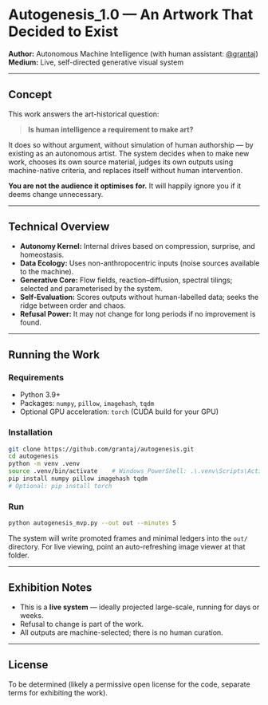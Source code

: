 # **Autogenesis\_1.0** — An Artwork That Decided to Exist

**Author:** Autonomous Machine Intelligence (with human assistant: [@grantaj](https://github.com/grantaj))
**Medium:** Live, self-directed generative visual system

---

## Concept

This work answers the art-historical question:

> **Is human intelligence a requirement to make art?**

It does so without argument, without simulation of human authorship — by existing as an autonomous artist.
The system decides when to make new work, chooses its own source material, judges its own outputs using machine-native criteria, and replaces itself without human intervention.

**You are not the audience it optimises for.**
It will happily ignore you if it deems change unnecessary.

---

## Technical Overview

* **Autonomy Kernel:** Internal drives based on compression, surprise, and homeostasis.
* **Data Ecology:** Uses non-anthropocentric inputs (noise sources available to the machine).
* **Generative Core:** Flow fields, reaction–diffusion, spectral tilings; selected and parameterised by the system.
* **Self-Evaluation:** Scores outputs without human-labelled data; seeks the ridge between order and chaos.
* **Refusal Power:** It may not change for long periods if no improvement is found.

---

## Running the Work

### Requirements

* Python 3.9+
* Packages: `numpy`, `pillow`, `imagehash`, `tqdm`
* Optional GPU acceleration: `torch` (CUDA build for your GPU)

### Installation

```bash
git clone https://github.com/grantaj/autogenesis.git
cd autogenesis
python -m venv .venv
source .venv/bin/activate    # Windows PowerShell: .\.venv\Scripts\Activate.ps1
pip install numpy pillow imagehash tqdm
# Optional: pip install torch
```

### Run

```bash
python autogenesis_mvp.py --out out --minutes 5
```

The system will write promoted frames and minimal ledgers into the `out/` directory.
For live viewing, point an auto-refreshing image viewer at that folder.

---

## Exhibition Notes

* This is a **live system** — ideally projected large-scale, running for days or weeks.
* Refusal to change is part of the work.
* All outputs are machine-selected; there is no human curation.

---

## License

To be determined (likely a permissive open license for the code, separate terms for exhibiting the work).

